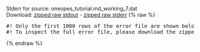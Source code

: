 Stderr for source:  oneopes_tutorial.md_working_7.dat   
Download: [zipped raw stdout](oneopes_tutorial.md_working_7.dat.plumed.stdout.txt.zip) - [zipped raw stderr](oneopes_tutorial.md_working_7.dat.plumed.stderr.txt.zip) 
{% raw %}
<pre>
#! Only the first 1000 rows of the error file are shown below
#! To inspect the full error file, please download the zipped raw stderr file above
</pre>
{% endraw %}

